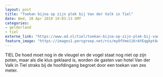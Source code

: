 ```yaml
---
layout: post
title: "Toekan bijna op zijn plek bij Van der Valk in Tiel"
date: Wed, 10 Apr 2019 19:03:13 GMT
categories: 
- gelderland 
- tiel 
externe_link: "https://www.ad.nl/tiel/toekan-bijna-op-zijn-plek-bij-van-der-valk-in-tiel~a089dc97/"
feature_image: "https://images1.persgroep.net/rcs/myOfVme11KrAYEqgkptA4tLNzjk/diocontent/145235992/_fitwidth/400/?appId=21791a8992982cd8da851550a453bd7f&quality=0.7"
---
```


TIEL De hoed moet nog in de vleugel en de vogel staat nog niet op zijn poten, maar als die klus geklaard is, worden de gasten van hotel Van der Valk in Tiel straks bij de hoofdingang begroet door een toekan van zes meter.

